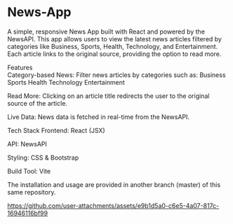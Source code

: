 # News-App

A simple, responsive News App built with React and powered by the NewsAPI. This app allows users to view the latest news articles filtered by categories like Business, Sports, Health, Technology, and Entertainment. Each article links to the original source, providing the option to read more.

Features <br>
Category-based News: Filter news articles by categories such as:
Business
Sports
Health
Technology
Entertainment

Read More: Clicking on an article title redirects the user to the original source of the article.

Live Data: News data is fetched in real-time from the NewsAPI.

Tech Stack
Frontend: React (JSX)

API: NewsAPI

Styling: CSS & Bootstrap 

Build Tool: Vite

The installation and usage are provided in another branch (master) of this same repository.

https://github.com/user-attachments/assets/e9b1d5a0-c6e5-4a07-817c-16946116bf99

